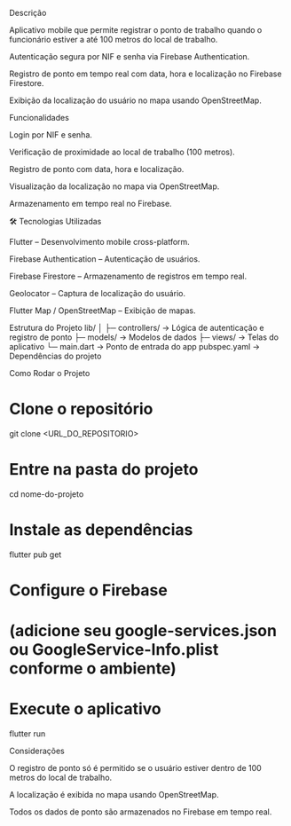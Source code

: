 Descrição

Aplicativo mobile que permite registrar o ponto de trabalho quando o funcionário estiver a até 100 metros do local de trabalho.

Autenticação segura por NIF e senha via Firebase Authentication.

Registro de ponto em tempo real com data, hora e localização no Firebase Firestore.

Exibição da localização do usuário no mapa usando OpenStreetMap.

 Funcionalidades

Login por NIF e senha.

Verificação de proximidade ao local de trabalho (100 metros).

Registro de ponto com data, hora e localização.

Visualização da localização no mapa via OpenStreetMap.

Armazenamento em tempo real no Firebase.

🛠 Tecnologias Utilizadas

Flutter – Desenvolvimento mobile cross-platform.

Firebase Authentication – Autenticação de usuários.

Firebase Firestore – Armazenamento de registros em tempo real.

Geolocator – Captura de localização do usuário.

Flutter Map / OpenStreetMap – Exibição de mapas.

 Estrutura do Projeto
lib/
│
├─ controllers/  → Lógica de autenticação e registro de ponto
├─ models/       → Modelos de dados
├─ views/        → Telas do aplicativo
└─ main.dart     → Ponto de entrada do app
pubspec.yaml     → Dependências do projeto

 Como Rodar o Projeto
# Clone o repositório
git clone <URL_DO_REPOSITORIO>

# Entre na pasta do projeto
cd nome-do-projeto

# Instale as dependências
flutter pub get

# Configure o Firebase
# (adicione seu google-services.json ou GoogleService-Info.plist conforme o ambiente)

# Execute o aplicativo
flutter run

 Considerações

O registro de ponto só é permitido se o usuário estiver dentro de 100 metros do local de trabalho.

A localização é exibida no mapa usando OpenStreetMap.

Todos os dados de ponto são armazenados no Firebase em tempo real.